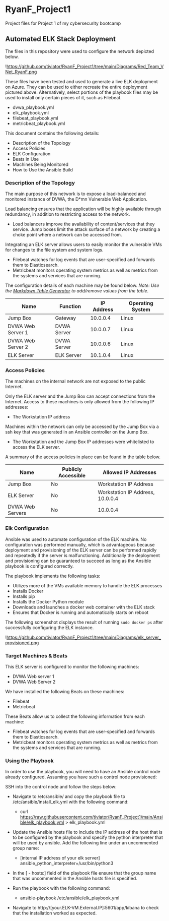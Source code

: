 # RyanF_Project1
Project files for Project 1 of my cybersecurity bootcamp

## Automated ELK Stack Deployment

The files in this repository were used to configure the network depicted below.

!https://github.com/tiviator/RyanF_Project1/tree/main/Diagrams/Red_Team_VNet_RyanF.png

These files have been tested and used to generate a live ELK deployment on Azure. They can be used to either recreate the entire deployment pictured above. Alternatively, select portions of the playbook files may be used to install only certain pieces of it, such as Filebeat.

- dvwa_playbook.yml 
- elk_playbook.yml
- filebeat_playbook.yml
- metricbeat_playbook.yml

This document contains the following details:
- Description of the Topology
- Access Policies
- ELK Configuration
- Beats in Use
- Machines Being Monitored
- How to Use the Ansible Build


### Description of the Topology

The main purpose of this network is to expose a load-balanced and monitored instance of DVWA, the D*mn Vulnerable Web Application.

Load balancing ensures that the application will be highly available through redundancy, in addition to restricting access to the network.
- Load balancers improve the availability of content/services that they service. Jump boxes limit the attack surface of a network by creating a choke point where a network can be accessed from.

Integrating an ELK server allows users to easily monitor the vulnerable VMs for changes to the file system and system logs.
- Filebeat watches for log events that are user-specified and forwards them to Elasticsearch. 
- Metricbeat monitors operating system metrics as well as metrics from the systems and services that are running.

The configuration details of each machine may be found below.
_Note: Use the [Markdown Table Generator](http://www.tablesgenerator.com/markdown_tables) to add/remove values from the table_.

| Name              | Function    | IP Address | Operating System | 
|-------------------|-------------|------------|------------------| 
| Jump Box          | Gateway     | 10.0.0.4   | Linux            | 
| DVWA Web Server 1 | DVWA Server | 10.0.0.7   | Linux            | 
| DVWA Web Server 2 | DVWA Server | 10.0.0.6   | Linux            | 
| ELK Server        | ELK Server  | 10.1.0.4   | Linux            |

### Access Policies

The machines on the internal network are not exposed to the public Internet. 

Only the ELK server and the Jump Box can accept connections from the Internet. Access to these machines is only allowed from the following IP addresses:
- The Workstation IP address

Machines within the network can only be accessed by the Jump Box via a ssh key that was generated in an Ansible controller on the Jump Box.
- The Workstation and the Jump Box IP addresses were whitelisted to access the ELK server.

A summary of the access policies in place can be found in the table below.

| Name             | Publicly Accessible | Allowed IP Addresses             | 
|------------------|---------------------|----------------------------------| 
| Jump Box         | No                  | Workstation IP Address           | 
| ELK Server       | No                  | Workstation IP Address, 10.0.0.4 | 
| DVWA Web Servers | No                  | 10.0.0.4                         | 

### Elk Configuration

Ansible was used to automate configuration of the ELK machine. No configuration was performed manually, which is advantageous because deployment and provisioning of the ELK server can be performed rapidly and repeatedly if the server is malfunctioning. Additionally the deployment and provisioning can be guaranteed to succeed as long as the Ansible playbook is configured correctly.

The playbook implements the following tasks:

- Utilizes more of the VMs available memory to handle the ELK processes
- Installs Docker 
- Installs pip 
- Installs the Docker Python module 
- Downloads and launches a docker web container with the ELK stack 
- Ensures that Docker is running and automatically starts on reboot 

The following screenshot displays the result of running `sudo docker ps` after successfully configuring the ELK instance.

!https://github.com/tiviator/RyanF_Project1/tree/main/Diagrams/elk_server_provisioned.png

### Target Machines & Beats
This ELK server is configured to monitor the following machines:
- DVWA Web server 1 
- DVWA Web Server 2

We have installed the following Beats on these machines:
- Filebeat 
- Metricbeat

These Beats allow us to collect the following information from each machine:
- Filebeat watches for log events that are user-specified and forwards them to Elasticsearch. 
- Metricbeat monitors operating system metrics as well as metrics from the systems and services that are running.

### Using the Playbook
In order to use the playbook, you will need to have an Ansible control node already configured. Assuming you have such a control node provisioned: 

SSH into the control node and follow the steps below: 

- Navigate to /etc/ansible/ and copy the playbook file to /etc/ansible/install_elk.yml with the following command: 

	- curl https://raw.githubusercontent.com/tiviator/RyanF_Project1/main/Ansible/elk_playbook.yml > elk_playbook.yml 

- Update the Ansible hosts file to include the IP address of the host that is to be configured by the playbook and specify the python interpreter that will be used by ansible. Add the following line under an uncommented group name: 

	- [internal IP address of your elk server] ansible_python_interpreter=/usr/bin/python3 

- In the [ - hosts:] field of the playbook file ensure that the group name that was uncommented in the Ansible hosts file is specified.  

- Run the playbook with the following command: 
	- ansible-playbook /etc/ansible/elk_playbook.yml 

- Navigate to http://[your.ELK-VM.External.IP]:5601/app/kibana to check that the installation worked as expected. 
